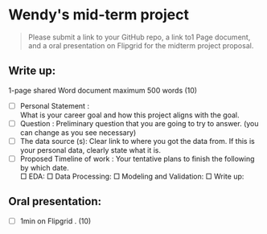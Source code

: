 # Wendy's mid-term project

> Please submit a link to your GitHub repo, a link to1 Page document, and a oral presentation on Flipgrid for the midterm project proposal.  

## Write up: 
1-page shared Word document maximum 500 words (10)  
- [ ] Personal Statement :  
What is your career goal and how this project aligns with the goal.  
- [ ] Question :
Preliminary question that you are going to try to answer. (you can change as you see necessary)  
- [ ] The data source (s): 
Clear link to where you got the data from.  If this is your personal data, clearly state what it is.  
- [ ] Proposed Timeline of work : Your tentative plans to finish the following by which date.  
□ EDA:
□ Data Processing:
□ Modeling and Validation:
□ Write up:

## Oral presentation:
- [ ] 1min on Flipgrid . (10)
